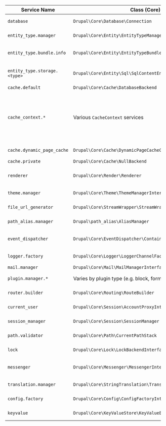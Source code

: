 | **Service Name**             | **Class (Core)**                                            | **Description**                                                                                                                                                                                              |
| ---------------------------- | ----------------------------------------------------------- | ------------------------------------------------------------------------------------------------------------------------------------------------------------------------------------------------------------ |
| `database`                   | `Drupal\Core\Database\Connection`                           | Central entry for database queries & schema handling                                                                                                                                                         |
| `entity_type.manager`        | `Drupal\Core\Entity\EntityTypeManagerInterface`             | Manages entity types and their handlers                                                                                                                                                                      |
| `entity_type.bundle.info`    | `Drupal\Core\Entity\EntityTypeBundleInfo`                   | Provides bundle info (e.g. content types) for entity types                                                                                                                                                   |
| `entity_type.storage.<type>` | `Drupal\Core\Entity\Sql\SqlContentEntityStorage`            | CRUD operations for each entity type (like node, user, taxonomy)                                                                                                                                             |
| `cache.default`              | `Drupal\Core\Cache\DatabaseBackend`                         | Default caching layer                                                                                                                                                                                        |
| `cache_context.*`            | Various `CacheContext` services                             | Provide context-sensitive cache variation (e.g. user roles, route, language) ([api.drupal.org][1], [drupalatyourfingertips.com][2], [axelerant.com][3], [drupal.stackexchange.com][4], [imagexmedia.com][5]) |
| `cache.dynamic_page_cache`   | `Drupal\Core\Cache\DynamicPageCacheCache`                   | Caches full page responses dynamically                                                                                                                                                                       |
| `cache.private`              | `Drupal\Core\Cache\NullBackend`                             | Private cache storage                                                                                                                                                                                        |
| `renderer`                   | `Drupal\Core\Render\Renderer`                               | Core of Drupal’s render pipeline (render arrays to HTML)                                                                                                                                                     |
| `theme.manager`              | `Drupal\Core\Theme\ThemeManagerInterface`                   | Handles theme discovery and rendering                                                                                                                                                                        |
| `file_url_generator`         | `Drupal\Core\StreamWrapper\StreamWrapperManager`            | Generates URLs for uploaded files                                                                                                                                                                            |
| `path_alias.manager`         | `Drupal\path_alias\AliasManager`                            | Handles URL alias generation and lookup                                                                                                                                                                      |
| `event_dispatcher`           | `Drupal\Core\EventDispatcher\ContainerAwareEventDispatcher` | Central service for subscribing & dispatching Symfony/Drupal events                                                                                                                                          |
| `logger.factory`             | `Drupal\Core\Logger\LoggerChannelFactory`                   | Provides PSR-3 logger channels                                                                                                                                                                               |
| `mail.manager`               | `Drupal\Core\Mail\MailManagerInterface`                     | Handles outgoing emails                                                                                                                                                                                      |
| `plugin.manager.*`           | Varies by plugin type (e.g. block, formatter, field, etc.)  | Discovers and loads plugin plugins                                                                                                                                                                           |
| `router.builder`             | `Drupal\Core\Routing\RouteBuilder`                          | Builds and rebuilds the main routing table                                                                                                                                                                   |
| `current_user`               | `Drupal\Core\Session\AccountProxyInterface`                 | Provides current user context                                                                                                                                                                                |
| `session_manager`            | `Drupal\Core\Session\SessionManager`                        | Starts and manages sessions                                                                                                                                                                                  |
| `path.validator`             | `Drupal\Core\Path\CurrentPathStack`                         | Validates URLs, redirects, and path rewriting                                                                                                                                                                |
| `lock`                       | `Drupal\Core\Lock\LockBackendInterface`                     | Manages locks for concurrency control                                                                                                                                                                        |
| `messenger`                  | `Drupal\Core\Messenger\MessengerInterface`                  | Handles user-facing messages (status, error, info)                                                                                                                                                           |
| `translation.manager`        | `Drupal\Core\StringTranslation\TranslationManager`          | Manages interface translations                                                                                                                                                                               |
| `config.factory`             | `Drupal\Core\Config\ConfigFactoryInterface`                 | Reads and writes immutable YAML config                                                                                                                                                                       |
| `keyvalue`                   | `Drupal\Core\KeyValueStore\KeyValueExpirableFactory`        | Generic key/value storage for various data                                                                                                                                                                   |

[1]: https://api.drupal.org/api/drupal/core%21core.services.yml/8.9.x?utm_source=chatgpt.com "core.services.yml - Drupal API"
[2]: https://www.drupalatyourfingertips.com/events?utm_source=chatgpt.com "Events | Drupal at your Fingertips"
[3]: https://www.axelerant.com/blog/drupal-11-features?utm_source=chatgpt.com "Drupal 11: Key Features, Enhancements, and What's New"
[4]: https://drupal.stackexchange.com/questions/313838/how-to-get-route-inside-requestevent?utm_source=chatgpt.com "How to get route inside RequestEvent - Drupal Answers"
[5]: https://imagexmedia.com/blog/drupal-11-released-whats-new?utm_source=chatgpt.com "What's new in the Drupal 11 release: overview of exciting features"
